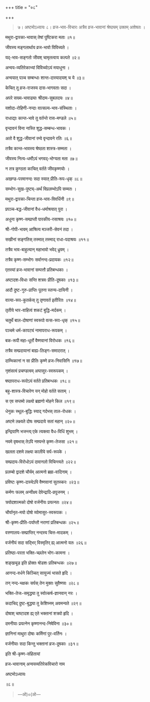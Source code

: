 +++
title = "०८"

+++

> ७। 
अष्टमोऽध्यायः
> ८। 
व्रज-भाव-विचारः
अत्रैव व्रज-भावानां श्रेष्ठ्यम् उक्तम् अशेषतः ।

मथुरा-द्वारका-भावास् तेषां पुष्टिकरा मताः ॥१॥

जीवस्य मङ्गलार्थाय व्रज-भावो विविच्यते ।

यद्-भाव-सङ्गतो जीवश् चामृतत्वाय कल्पते ॥२॥

अन्वय-व्यतिरेकाभ्यां विविच्योऽयं मयाधुना ।

अन्वयात् पञ्च सम्बन्धाः शान्त-दास्यादयश् च ये ॥३॥

केचित् तु व्रज-राजस्य दास-भागवताः सदा ।

अपरे सख्य-भावाढ्याः श्रीदाम-सुबलदयः ॥४॥

यशोदा-रोहिणी-नन्दाः वात्सल्य-भाव-संस्थिताः ।

राधाद्याः कान्त-भावे तु वर्तन्ते रास-मण्डले ॥५॥

वृन्दावनं विना नास्ति शुद्ध-सम्बन्ध-भावकः ।

अतो वै शुद्ध-जीवानां रम्ये वृन्दावने रतिः ॥६॥

तत्रैव कान्त-भावस्य श्रेष्ठता शास्त्र-सम्मता ।

जीवस्य नित्य-धर्मोऽयं भगवद्-भोग्यता मता ॥७॥

न तत्र कुण्ठता काचित् वर्तते जीवकृष्णयोः ।

अखण्ड-परमानन्दः सदा स्यात् प्रीति-रूप-धृक् ॥८॥

सम्भोग-सुख-पुष्ट्य्-अर्थं विप्रलम्भोऽपि सम्मतः ।

मथुरा-द्वारका-चिन्ता व्रज-भाव-विवर्धिनी ॥९॥

प्रपञ्च-बद्ध-जीवानां वैध-धर्माश्रयात् पुरा ।

अधुना कृष्ण-सम्प्राप्तौ पारकीय-रसाश्रयः ॥१०॥

श्री-गोपी-भावम् आश्रित्य मञ्जरी-सेवनं तदा ।

सखीनां सङ्गतिस् तस्मात् तस्माद् राधा-पदाश्रयः ॥११॥

तत्रैव भाव-बाहुल्यान् महाभावो भवेद् ध्रुवम् ।

तत्रैव कृष्ण-सम्भोगः सर्वानन्द-प्रदायकः ॥१२॥

एतस्यां व्रज-भावानां सम्पत्तौ प्रतिबन्धकाः ।

अष्टादश-विधाः सन्ति शत्रवः प्रीति-दूषकाः ॥१३॥

आदौ दुष्ट-गुरु-प्राप्तिः पूतना स्तन्य-दायिनी ।

वात्या-रूप-कुतर्कस् तु तृणावर्त इतीरितः ॥१४॥

तृतीये भार-वाहित्वं शकटं बुद्धि-मर्दकम् ।

चतुर्थे बाल-दोषाणां स्वरूपो वत्स-रूप-धृक् ॥१५॥

पञ्चमे धर्म-कापट्यं नामापराध-रूपकम् ।

बक-रूपी महा-धूर्तो वैष्णवानां विरोधकः ॥१६॥

तत्रैव सम्प्रदायानां बाह्य-लिङ्ग-समादरात् ।

दाम्भिकानां न सा प्रीतिः कृष्णे व्रज-निवासिनि ॥१७॥

नृशंसत्वं प्रचण्डत्वम् अघासुर-स्वरूपकम् ।

षष्ठापराध-रूपोऽयं वर्तते प्रतिबन्धकः ॥१८॥

बहु-शास्त्र-विचारेण यन् मोहो वर्तते सताम् ।

स एव सप्तमो लक्ष्यो ब्रह्मणो मोहने किल ॥१९॥

धेनुकः स्थूल-बुद्धिः स्याद् गर्दभस् ताल-रोधकः ।

अष्टमे लक्ष्यते दोषः सम्प्रदाये सतां महान् ॥२०॥

इन्द्रियाणि भजन्त्य् एके त्यक्त्वा वैध-विधिं शुभम् ।

नवमे वृषभास् तेऽपि नश्यन्ते कृष्ण-तेजसा ॥२१॥

खलता दशमे लक्ष्या कालीये सर्प-रूपके ।

सम्प्रदाय-विरोधोऽयं दावानलो विचिन्त्यते ॥२२॥

प्रलम्बो द्वादशे चौर्यम् आत्मनो ब्रह्म-वादिनाम् ।

प्रविष्टः कृष्ण-दास्येऽपि वैष्णवानां सुतस्करः ॥२३॥

कर्मणः फलम् अन्वीक्ष्य देवेन्द्रादि-प्रपूजनम् ।

त्रयोदशात्मको दोषो वर्जनीयः प्रयत्नतः ॥२४॥

चौर्यानृत-मयो दोषो व्योमासुर-स्वरूपकः ।

श्री-कृष्ण-प्रीति-पर्याप्तौ नराणां प्रतिबन्धकः ॥२५॥

वरुणालय-सम्प्राप्तिर् नन्दस्य चित्त-मादकम् ।

वर्जनीयं सदा सद्भिर् विस्मृतिर् ह्य् आत्मनो यतः ॥२६॥

प्रतिष्ठा-परता भक्ति-च्छलेन भोग-कामना ।

शङ्खचूड इति प्रोक्तः षोडशः प्रतिबन्धकः ॥२७॥

आनन्द-वर्धने किञ्चित् सायुज्यं भासते हृदि ।

तन् नन्द-भक्षकः सर्पस् तेन मुक्तः सुवैष्णवः ॥२८॥

भक्ति-तेजः-समृद्ध्या तु स्वोत्कर्ष-ज्ञानवान् नरः ।

कदाचिद् दुष्ट-बुद्ध्या तु केशिघ्नम् अवमन्यते ॥२९॥

दोषाश् चाष्टादश ह्य् एते भक्तानां शत्रवो हृदि ।

दमनीयाः प्रयत्नेन कृष्णानन्द-निषेविना ॥३०॥

ज्ञानिनां माथुरा दोषाः कर्मिणां पुर-वर्तिनः ।

वर्जनीयाः सदा किन्तु भक्तानां व्रज-दूषकाः ॥३१॥

इति श्री-कृष्ण-संहितायां

व्रज-भावानाम् अन्वयव्यतिरेकविचारो नाम

अष्टमोऽध्यायः

॥८॥
> —ओ)०(ओ—
